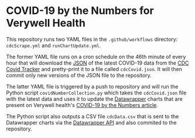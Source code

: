 # COVID-19 by the Numbers for Verywell Health

This repository runs two YAML files in the `.github/workflows` directory: `cdcScrape.yml` and `runChartUpdate.yml`.

The former YAML file runs on a cron schedule on the 46th minute of every hour that will download the [JSON](https://covid.cdc.gov/covid-data-tracker/COVIDData/getAjaxData?id=US_MAP_DATA) of the latest COVID-19 data from the [CDC Covid Tracker](https://covid.cdc.gov/covid-data-tracker/#cases_casesper100klast7days) and pretty-print it to a file called `cdcCovid.json`. It will then commit only new versions of the JSON file to the repository. 

The latter YAML file is triggered by a push to repository and will run the Python script `covidNumberCollection.py` which takes the `cdcCovid.json` file with the latest data and uses it to update the [Datawrapper](https://www.datawrapper.de/) charts that are present on Verywell health's [COVID-19 by the Numbers article](https://www.verywellhealth.com/covid-by-the-numbers-5083007).

The Python script also outputs a CSV file `cdcData.csv` that is sent to the Datawrapper charts via the [Datawrapper API](https://developer.datawrapper.de/) and also commited to the repository.

